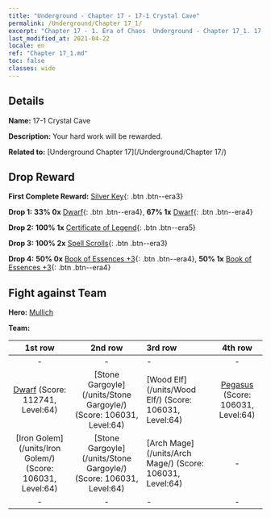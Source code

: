 ```yaml
---
title: "Underground - Chapter 17 - 17-1 Crystal Cave"
permalink: /Underground/Chapter 17_1/
excerpt: "Chapter 17 - 1. Era of Chaos  Underground - Chapter 17_1. 17-1 Crystal Cave"
last_modified_at: 2021-04-22
locale: en
ref: "Chapter 17_1.md"
toc: false
classes: wide
---
```


## Details

 **Name:** 17-1 Crystal Cave

 **Description:** Your hard work will be rewarded.

 **Related to:** [Underground Chapter 17](/Underground/Chapter 17/)

## Drop Reward

 **First Complete Reward:** [Silver Key](/Items/con_693/){: .btn .btn--era3}

 **Drop 1:** **33% 0x** [Dwarf](/Items/unt_200/){: .btn .btn--era4}, **67% 1x** [Dwarf](/Items/unt_200/){: .btn .btn--era4}

 **Drop 2:** **100% 1x** [Certificate of Legend](/Items/mat_67/){: .btn .btn--era5}

 **Drop 3:** **100% 2x** [Spell Scrolls](/Items/con_694/){: .btn .btn--era3}

 **Drop 4:** **50% 0x** [Book of Essences +3](/Items/mat_60/){: .btn .btn--era4}, **50% 1x** [Book of Essences +3](/Items/mat_60/){: .btn .btn--era4}


## Fight against Team
 **Hero:** [Mullich](/heroes/Mullich/)

 **Team:**


  | 1st row | 2nd row | 3rd row | 4th row |
  |:----:|:----:|:----|:----:|
  | - | - | - | - |
  | [Dwarf](/units/Dwarf/) (Score: 112741, Level:64)  | [Stone Gargoyle](/units/Stone Gargoyle/) (Score: 106031, Level:64)  | [Wood Elf](/units/Wood Elf/) (Score: 106031, Level:64)  | [Pegasus](/units/Pegasus/) (Score: 106031, Level:64)  |
  | [Iron Golem](/units/Iron Golem/) (Score: 106031, Level:64)  | [Stone Gargoyle](/units/Stone Gargoyle/) (Score: 106031, Level:64)  | [Arch Mage](/units/Arch Mage/) (Score: 106031, Level:64)  | - |
  | - | - | - | - |


